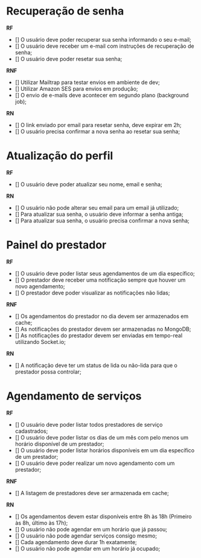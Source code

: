 # Recuperação de senha

**RF**

- [] O usuário deve poder recuperar sua senha informando o seu e-mail;
- [] O usuário deve receber um e-mail com instruções de recuperação de senha;
- [] O usuário deve poder resetar sua senha;

**RNF**

- [] Utilizar Mailtrap para testar envios em ambiente de dev;
- [] Utilizar Amazon SES para envios em produção;
- [] O envio de e-mails deve acontecer em segundo plano (background job);

**RN**

- [] O link enviado por email para resetar senha, deve expirar em 2h;
- [] O usuário precisa confirmar a nova senha ao resetar sua senha;

# Atualização do perfil

**RF**

- [] O usuário deve poder atualizar seu nome, email e senha;

**RN**

- [] O usuário não pode alterar seu email para um email já utilizado;
- [] Para atualizar sua senha, o usuário deve informar a senha antiga;
- [] Para atualizar sua senha, o usuário precisa confirmar a nova senha;

# Painel do prestador

**RF**

- [] O usuário deve poder listar seus agendamentos de um dia específico;
- [] O prestador deve receber uma notificação sempre que houver um novo agendamento;
- [] O prestador deve poder visualizar as notificações não lidas;

**RNF**

- [] Os agendamentos do prestador no dia devem ser armazenados em cache;
- [] As notificações do prestador devem ser armazenadas no MongoDB;
- [] As notificações do prestador devem ser enviadas em tempo-real utilizando Socket.io;

**RN**

- [] A notificação deve ter um status de lida ou não-lida para que o prestador possa controlar;

# Agendamento de serviços

**RF**

- [] O usuário deve poder listar todos prestadores de serviço cadastrados;
- [] O usuário deve poder listar os dias de um mês com pelo menos um horário disponível de um prestador;
- [] O usuário deve poder listar horários disponíveis em um dia específico de um prestador;
- [] O usuário deve poder realizar um novo agendamento com um prestador;

**RNF**

- [] A listagem de prestadores deve ser armazenada em cache;

**RN**

- [] Os agendamentos devem estar disponíveis entre 8h às 18h (Primeiro às 8h, último às 17h);
- [] O usuário não pode agendar em um horário que já passou;
- [] O usuário não pode agendar serviços consigo mesmo;
- [] Cada agendamento deve durar 1h exatamente;
- [] O usuário não pode agendar em um horário já ocupado;
